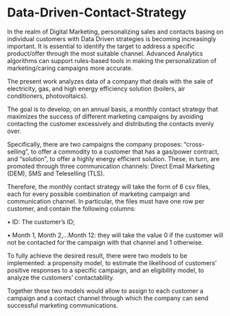 # Data-Driven-Contact-Strategy
 
In the realm of Digital Marketing, personalizing sales and contacts basing on individual customers with Data Driven strategies is becoming increasingly important. It is essential to identify the target to address a specific product/offer through the most suitable channel. Advanced Analytics algorithms can support rules-based tools in making the personalization of marketing/caring campaigns more accurate.

The present work analyzes data of a company that deals with the sale of electricity, gas, and high energy efficiency solution (boilers, air conditioners, photovoltaics).

The goal is to develop, on an annual basis, a monthly contact strategy that maximizes the success of different marketing campaigns by avoiding contacting the customer excessively and distributing the contacts evenly over.

Specifically, there are two campaigns the company proposes: “cross-selling”, to offer a commodity to a customer that has a gas/power contract, and “solution”, to offer a highly energy efficient solution. These, in turn, are promoted through three communication channels: Direct Email Marketing (DEM), SMS and Teleselling (TLS).

Therefore, the monthly contact strategy will take the form of 6 csv files, each for every possible combination of marketing campaign and communication channel. In particular, the files must have one row per customer, and contain the following columns:

• ID: The customer’s ID;

• Month 1, Month 2,...Month 12: they will take the value 0 if the customer will not be contacted
for the campaign with that channel and 1 otherwise.

To fully achieve the desired result, there were two models to be implemented: a propensity model, to estimate the likelihood of customers’ positive responses to a specific campaign, and an eligibility model, to analyze the customers’ contactability.

Together these two models would allow to assign to each customer a campaign and a contact channel through which the company can send successful marketing communications.
